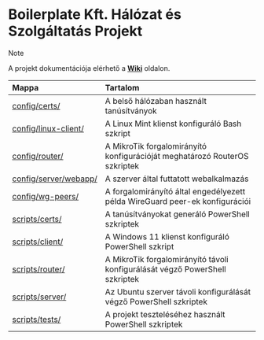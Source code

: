 # Boilerplate Kft. Hálózat és Szolgáltatás Projekt

> [!NOTE]
> A projekt dokumentációja elérhető a [**Wiki**](../../wiki) oldalon.

| Mappa                                            | Tartalom                                                                     |
| :----------------------------------------------- | :--------------------------------------------------------------------------- |
| [config/certs/](./config/certs/)                 | A belső hálózaban használt tanúsítványok                                     |
| [config/linux-client/](./config/linux-client/)   | A Linux Mint klienst konfiguráló Bash szkript                                |
| [config/router/](./config/router/)               | A MikroTik forgalomirányító konfigurációját meghatározó RouterOS szkriptek   |
| [config/server/webapp/](./config/server/webapp/) | A szerver által futtatott webalkalmazás                                      |
| [config/wg-peers/](./config/wg-peers/)           | A forgalomirányító által engedélyezett példa WireGuard peer-ek konfigurációi |
| [scripts/certs/](./scripts/certs/)               | A tanúsítványokat generáló PowerShell szkriptek                              |
| [scripts/client/](./scripts/client/)             | A Windows 11 klienst konfiguráló PowerShell szkript                          |
| [scripts/router/](./scripts/router/)             | A MikroTik forgalomirányító távoli konfigurálását végző PowerShell szkriptek |
| [scripts/server/](./scripts/server/)             | Az Ubuntu szerver távoli konfigurálását végző PowerShell szkriptek           |
| [scripts/tests/](./scripts/tests/)               | A projekt teszteléséhez használt PowerShell szkriptek                        |
